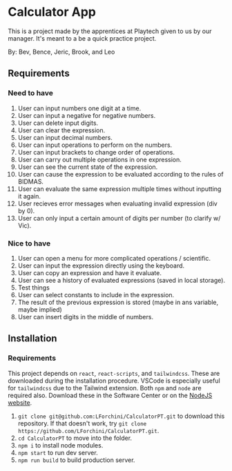# Calculator App

This is a project made by the apprentices at Playtech given to us by our manager.
It's meant to a be a quick practice project.

By: Bev, Bence, Jeric, Brook, and Leo

## Requirements

### Need to have

1. User can input numbers one digit at a time.
1. User can input a negative for negative numbers.
1. User can delete input digits.
1. User can clear the expression.
1. User can input decimal numbers.
1. User can input operations to perform on the numbers.
1. User can input brackets to change order of operations.
1. User can carry out multiple operations in one expression.
1. User can see the current state of the expression.
1. User can cause the expression to be evaluated according to the rules of BIDMAS.
1. User can evaluate the same expression multiple times without inputting it again.
1. User recieves error messages when evaluating invalid expression (div by 0).
1. User can only input a certain amount of digits per number (to clarify w/ Vic).

### Nice to have

1. User can open a menu for more complicated operations / scientific.
1. User can input the expression directly using the keyboard.
1. User can copy an expression and have it evaluate.
1. User can see a history of evaluated expressions (saved in local storage).
1. Test things
1. User can select constants to include in the expression.
1. The result of the previous expression is stored (maybe in ans variable, maybe implied)
1. User can insert digits in the middle of numbers.

## Installation

### Requirements

This project depends on `react`, `react-scripts`, and `tailwindcss`.
These are downloaded during the installation procedure.
VSCode is especially useful for `tailwindcss` due to the Tailwind extension.
Both `npm` and `node` are required also.
Download these in the Software Center or on the [NodeJS website](https://nodejs.org).

1. `git clone git@github.com:LForchini/CalculatorPT.git` to download this repository.
   If that doesn't work, try `git clone https://github.com/LForchini/CalculatorPT.git`.
1. `cd CalculatorPT` to move into the folder.
1. `npm i` to install node modules.
1. `npm start` to run dev server.
1. `npm run build` to build production server.
